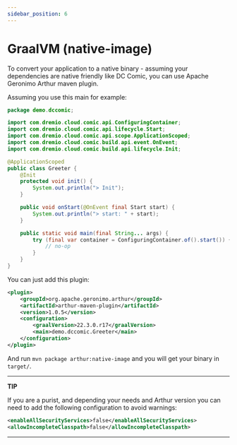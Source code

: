 ```yaml
---
sidebar_position: 6
---
```


# GraalVM (native-image)

To convert your application to a native binary - assuming your dependencies are native friendly like DC Comic, you can use Apache Geronimo Arthur maven plugin.

Assuming you use this main for example:

```java
package demo.dccomic;

import com.dremio.cloud.comic.api.ConfiguringContainer;
import com.dremio.cloud.comic.api.lifecycle.Start;
import com.dremio.cloud.comic.api.scope.ApplicationScoped;
import com.dremio.cloud.comic.build.api.event.OnEvent;
import com.dremio.cloud.comic.build.api.lifecycle.Init;

@ApplicationScoped
public class Greeter {
	@Init
	protected void init() {
		System.out.println("> Init");
	}

	public void onStart(@OnEvent final Start start) {
		System.out.println("> start: " + start);
	}

	public static void main(final String... args) {
		try (final var container = ConfiguringContainer.of().start()) {
			// no-op
		}
	}
}
```

You can just add this plugin:

```xml
<plugin>
	<groupId>org.apache.geronimo.arthur</groupId>
	<artifactId>arthur-maven-plugin</artifactId>
	<version>1.0.5</version>
	<configuration>
		<graalVersion>22.3.0.r17</graalVersion>
		<main>demo.dccomic.Greeter</main>	
	</configuration>
</plugin>
```

And run `mvn package arthur:native-image` and you will get your binary in `target/`.

---
**TIP**

If you are a purist, and depending your needs and Arthur version you can need to add the following configuration to avoid warnings:

```xml
<enableAllSecurityServices>false</enableAllSecurityServices>
<allowIncompleteClasspath>false</allowIncompleteClasspath>
```

---
